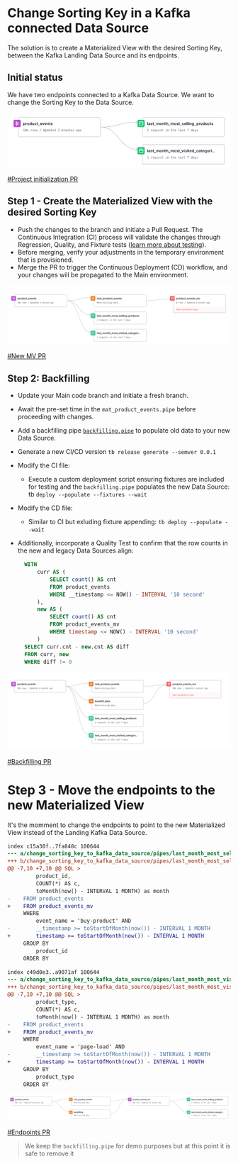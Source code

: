 # Change Sorting Key in a Kafka connected Data Source

The solution is to create a Materialized View with the desired Sorting Key, between the Kafka Landing Data Source and its endpoints.

## Initial status

We have two endpoints connected to a Kafka Data Source. We want to change the Sorting Key to the Data Source.

![Initial status](imgs/1.png)

[#Project initialization PR](https://github.com/tinybirdco/use-case-examples/pull/103)

## Step 1 - Create the Materialized View with the desired Sorting Key

- Push the changes to the branch and initiate a Pull Request. The Continuous Integration (CI) process will validate the changes through Regression, Quality, and Fixture tests ([learn more about testing](https://www.tinybird.co/docs/guides/implementing-test-strategies.html)). 
- Before merging, verify your adjustments in the temporary environment that is provisioned.
- Merge the PR to trigger the Continuous Deployment (CD) workflow, and your changes will be propagated to the Main environment.

![Materialized View without data yet](imgs/2.png)

[#New MV PR](https://github.com/tinybirdco/use-case-examples/pull/104)

## Step 2: Backfilling

- Update your Main code branch and initiate a fresh branch.
- Await the pre-set time in the `mat_product_events.pipe` before proceeding with changes.
- Add a backfilling pipe [`backfilling.pipe`]() to populate old data to your new Data Source.
- Generate a new CI/CD version `tb release generate --semver 0.0.1`
- Modify the CI file:
    - Execute a custom deployment script ensuring fixtures are included for testing and the `backfilling.pipe` populates the new Data Source: tb `deploy --populate --fixtures --wait`

- Modify the CD file:
    - Similar to CI but exluding fixture appending:  `tb deploy --populate --wait`

- Additionally, incorporate a Quality Test to confirm that the row counts in the new and legacy Data Sources align:
  
  ```sql
    WITH
        curr AS (
            SELECT count() AS cnt
            FROM product_events
            WHERE __timestamp <= NOW() - INTERVAL '10 second'
        ),
        new AS (
            SELECT count() AS cnt
            FROM product_events_mv
            WHERE timestamp <= NOW() - INTERVAL '10 second'
        )
    SELECT curr.cnt - new.cnt AS diff
    FROM curr, new
    WHERE diff != 0
  ```


![After the backfilling both Data Sources have the same data](imgs/3.png)

[#Backfilling PR](https://github.com/tinybirdco/use-case-examples/pull/108)

# Step 3 - Move the endpoints to the new Materialized View

It's the momment to change the endpoints to point to the new Materialized View instead of the Landing Kafka Data Source.

```diff
index c15a30f..7fa848c 100644
--- a/change_sorting_key_to_kafka_data_source/pipes/last_month_most_selling_products.pipe
+++ b/change_sorting_key_to_kafka_data_source/pipes/last_month_most_selling_products.pipe
@@ -7,10 +7,10 @@ SQL >
         product_id, 
         COUNT(*) AS c,
         toMonth(now() - INTERVAL 1 MONTH) as month
-    FROM product_events
+    FROM product_events_mv
     WHERE 
         event_name = 'buy-product' AND 
-        __timestamp >= toStartOfMonth(now()) - INTERVAL 1 MONTH
+        timestamp >= toStartOfMonth(now()) - INTERVAL 1 MONTH
     GROUP BY 
         product_id
     ORDER BY 
```

```diff --git a/change_sorting_key_to_kafka_data_source/pipes/last_month_most_visited_categories.pipe b/change_sorting_key_to_kafka_data_source/pipes/last_month_most_visited_categories.pipe
index c49d0e3..a9071af 100644
--- a/change_sorting_key_to_kafka_data_source/pipes/last_month_most_visited_categories.pipe
+++ b/change_sorting_key_to_kafka_data_source/pipes/last_month_most_visited_categories.pipe
@@ -7,10 +7,10 @@ SQL >
         product_type, 
         COUNT(*) AS c,
         toMonth(now() - INTERVAL 1 MONTH) as month
-    FROM product_events
+    FROM product_events_mv
     WHERE 
         event_name = 'page-load' AND 
-        __timestamp >= toStartOfMonth(now()) - INTERVAL 1 MONTH
+        timestamp >= toStartOfMonth(now()) - INTERVAL 1 MONTH
     GROUP BY 
         product_type
     ORDER BY 
```

![Final picture](imgs/4.png)

[#Endpoints PR](https://github.com/tinybirdco/use-case-examples/pull/106)

> We keep the `backfilling.pipe` for demo purposes but at this point it is safe to remove it
